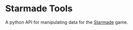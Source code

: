 Starmade Tools
==============

A python API for manipulating data for the [Starmade](http://www.star-made.org/) game.